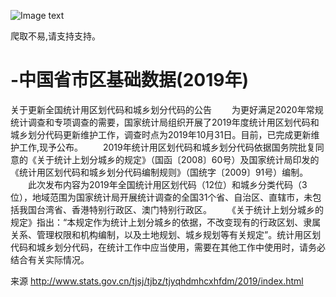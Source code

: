 
![Image text](https://github.com/lmmir/province-city-district-street-data/blob/master/sk.png)

爬取不易,请支持支持。

# -中国省市区基础数据(2019年)
关于更新全国统计用区划代码和城乡划分代码的公告
　　为更好满足2020年常规统计调查和专项调查的需要，国家统计局组织开展了2019年度统计用区划代码和城乡划分代码更新维护工作，调查时点为2019年10月31日。目前，已完成更新维护工作,现予公布。
　　2019年统计用区划代码和城乡划分代码依据国务院批复同意的《关于统计上划分城乡的规定》（国函〔2008〕60号）及国家统计局印发的《统计用区划代码和城乡划分代码编制规则》（国统字〔2009〕91号）编制。
　　此次发布内容为2019年全国统计用区划代码（12位）和城乡分类代码（3位），地域范围为国家统计局开展统计调查的全国31个省、自治区、直辖市，未包括我国台湾省、香港特别行政区、澳门特别行政区。
　　《关于统计上划分城乡的规定》指出：“本规定作为统计上划分城乡的依据，不改变现有的行政区划、隶属关系、管理权限和机构编制，以及土地规划、城乡规划等有关规定”。统计用区划代码和城乡划分代码，在统计工作中应当使用，需要在其他工作中使用时，请务必结合有关实际情况。
  
来源 http://www.stats.gov.cn/tjsj/tjbz/tjyqhdmhcxhfdm/2019/index.html

